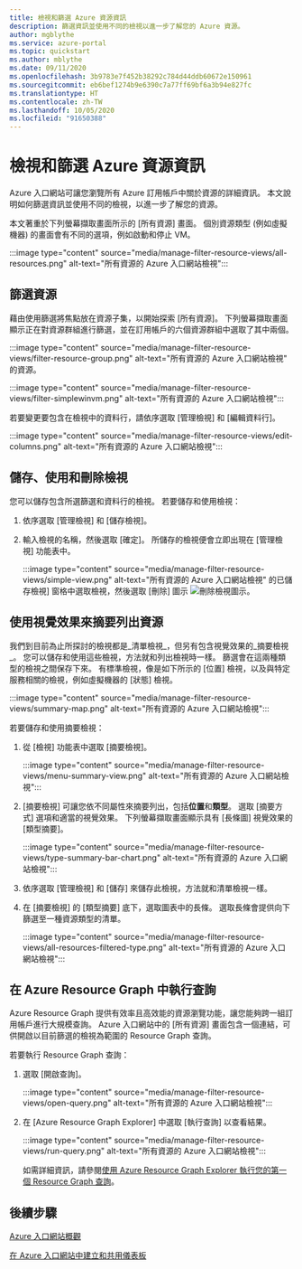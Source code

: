 ```yaml
---
title: 檢視和篩選 Azure 資源資訊
description: 篩選資訊並使用不同的檢視以進一步了解您的 Azure 資源。
author: mgblythe
ms.service: azure-portal
ms.topic: quickstart
ms.author: mblythe
ms.date: 09/11/2020
ms.openlocfilehash: 3b9783e7f452b38292c784d44ddb60672e150961
ms.sourcegitcommit: eb6bef1274b9e6390c7a77ff69bf6a3b94e827fc
ms.translationtype: HT
ms.contentlocale: zh-TW
ms.lasthandoff: 10/05/2020
ms.locfileid: "91650388"
---
```

# <a name="view-and-filter-azure-resource-information"></a>檢視和篩選 Azure 資源資訊

Azure 入口網站可讓您瀏覽所有 Azure 訂用帳戶中關於資源的詳細資訊。 本文說明如何篩選資訊並使用不同的檢視，以進一步了解您的資源。

本文著重於下列螢幕擷取畫面所示的 [所有資源] 畫面。 個別資源類型 (例如虛擬機器) 的畫面會有不同的選項，例如啟動和停止 VM。

:::image type="content" source="media/manage-filter-resource-views/all-resources.png" alt-text="所有資源的 Azure 入口網站檢視":::

## <a name="filter-resources"></a>篩選資源

藉由使用篩選將焦點放在資源子集，以開始探索 [所有資源]。 下列螢幕擷取畫面顯示正在對資源群組進行篩選，並在訂用帳戶的六個資源群組中選取了其中兩個。

:::image type="content" source="media/manage-filter-resource-views/filter-resource-group.png" alt-text="所有資源的 Azure 入口網站檢視" 的資源。

:::image type="content" source="media/manage-filter-resource-views/filter-simplewinvm.png" alt-text="所有資源的 Azure 入口網站檢視":::

若要變更要包含在檢視中的資料行，請依序選取 [管理檢視] 和 [編輯資料行]。

:::image type="content" source="media/manage-filter-resource-views/edit-columns.png" alt-text="所有資源的 Azure 入口網站檢視":::

## <a name="save-use-and-delete-views"></a>儲存、使用和刪除檢視

您可以儲存包含所選篩選和資料行的檢視。 若要儲存和使用檢視：

1. 依序選取 [管理檢視] 和 [儲存檢視]。

1. 輸入檢視的名稱，然後選取 [確定]。 所儲存的檢視便會立即出現在 [管理檢視] 功能表中。

    :::image type="content" source="media/manage-filter-resource-views/simple-view.png" alt-text="所有資源的 Azure 入口網站檢視" 的已儲存檢視] 窗格中選取檢視，然後選取 [刪除] 圖示 ![刪除檢視圖示](media/manage-filter-resource-views/icon-delete.png)。

## <a name="summarize-resources-with-visuals"></a>使用視覺效果來摘要列出資源

我們到目前為止所探討的檢視都是_清單檢視_，但另有包含視覺效果的_摘要檢視_。 您可以儲存和使用這些檢視，方法就和列出檢視時一樣。 篩選會在這兩種類型的檢視之間保存下來。 有標準檢視，像是如下所示的 [位置] 檢視，以及與特定服務相關的檢視，例如虛擬機器的 [狀態] 檢視。

:::image type="content" source="media/manage-filter-resource-views/summary-map.png" alt-text="所有資源的 Azure 入口網站檢視":::

若要儲存和使用摘要檢視：

1. 從 [檢視] 功能表中選取 [摘要檢視]。

    :::image type="content" source="media/manage-filter-resource-views/menu-summary-view.png" alt-text="所有資源的 Azure 入口網站檢視":::

1. [摘要檢視] 可讓您依不同屬性來摘要列出，包括**位置**和**類型**。 選取 [摘要方式] 選項和適當的視覺效果。 下列螢幕擷取畫面顯示具有 [長條圖] 視覺效果的 [類型摘要]。

    :::image type="content" source="media/manage-filter-resource-views/type-summary-bar-chart.png" alt-text="所有資源的 Azure 入口網站檢視":::

1. 依序選取 [管理檢視] 和 [儲存] 來儲存此檢視，方法就和清單檢視一樣。

1. 在 [摘要檢視] 的 [類型摘要] 底下，選取圖表中的長條。 選取長條會提供向下篩選至一種資源類型的清單。

    :::image type="content" source="media/manage-filter-resource-views/all-resources-filtered-type.png" alt-text="所有資源的 Azure 入口網站檢視":::

## <a name="run-queries-in-azure-resource-graph"></a>在 Azure Resource Graph 中執行查詢

Azure Resource Graph 提供有效率且高效能的資源瀏覽功能，讓您能夠跨一組訂用帳戶進行大規模查詢。 Azure 入口網站中的 [所有資源] 畫面包含一個連結，可供開啟以目前篩選的檢視為範圍的 Resource Graph 查詢。

若要執行 Resource Graph 查詢：

1. 選取 [開啟查詢]。

    :::image type="content" source="media/manage-filter-resource-views/open-query.png" alt-text="所有資源的 Azure 入口網站檢視":::

1. 在 [Azure Resource Graph Explorer] 中選取 [執行查詢] 以查看結果。

    :::image type="content" source="media/manage-filter-resource-views/run-query.png" alt-text="所有資源的 Azure 入口網站檢視":::

    如需詳細資訊，請參閱[使用 Azure Resource Graph Explorer 執行您的第一個 Resource Graph 查詢](../governance/resource-graph/first-query-portal.md)。

## <a name="next-steps"></a>後續步驟

[Azure 入口網站概觀](azure-portal-overview.md)

[在 Azure 入口網站中建立和共用儀表板](azure-portal-dashboards.md)

